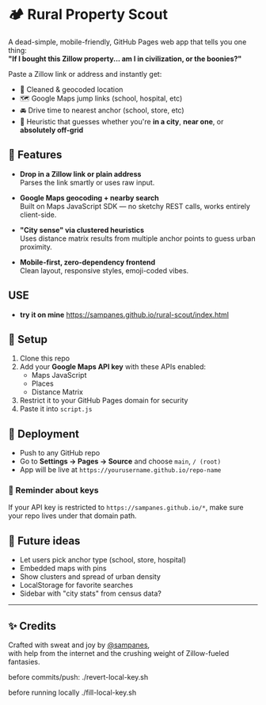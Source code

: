 # 🏕️ Rural Property Scout

A dead-simple, mobile-friendly, GitHub Pages web app that tells you one thing:  
**"If I bought this Zillow property... am I in civilization, or the boonies?"**

Paste a Zillow link or address and instantly get:
- 📍 Cleaned & geocoded location
- 🗺️ Google Maps jump links (school, hospital, etc)
- 🚘 Drive time to nearest anchor (school, store, etc)
- 🧠 Heuristic that guesses whether you're **in a city**, **near one**, or **absolutely off-grid**

## 🌟 Features

- **Drop in a Zillow link or plain address**  
  Parses the link smartly or uses raw input.

- **Google Maps geocoding + nearby search**  
  Built on Maps JavaScript SDK — no sketchy REST calls, works entirely client-side.

- **"City sense" via clustered heuristics**  
  Uses distance matrix results from multiple anchor points to guess urban proximity.

- **Mobile-first, zero-dependency frontend**  
  Clean layout, responsive styles, emoji-coded vibes.

## USE

- **try it on mine**
  https://sampanes.github.io/rural-scout/index.html

## 🔧 Setup

1. Clone this repo  
2. Add your **Google Maps API key** with these APIs enabled:
   - Maps JavaScript
   - Places
   - Distance Matrix
3. Restrict it to your GitHub Pages domain for security  
4. Paste it into `script.js`

## 🚀 Deployment

- Push to any GitHub repo
- Go to **Settings → Pages → Source** and choose `main`, `/ (root)`
- App will be live at `https://yourusername.github.io/repo-name`

### 🔐 Reminder about keys
If your API key is restricted to `https://sampanes.github.io/*`, make sure your repo lives under that domain path.

## 🧠 Future ideas

- Let users pick anchor type (school, store, hospital)
- Embedded maps with pins
- Show clusters and spread of urban density
- LocalStorage for favorite searches
- Sidebar with "city stats" from census data?

---

## ✨ Credits

Crafted with sweat and joy by [@sampanes](https://github.com/sampanes),  
with help from the internet and the crushing weight of Zillow-fueled fantasies.

before commits/push:
./revert-local-key.sh 

before running locally
./fill-local-key.sh